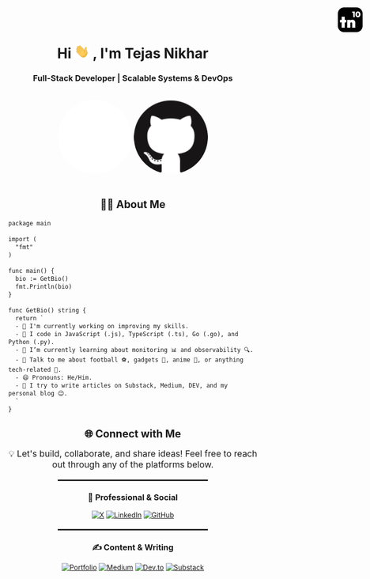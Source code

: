 <h1 align="center">
  Hi
  <img src="https://raw.githubusercontent.com/ABSphreak/ABSphreak/master/gifs/Hi.gif" width="30px">
  , I'm Tejas Nikhar
</h1>

<h3 align="center">
  Full-Stack Developer | Scalable Systems & DevOps
</h3>

<br>

<div align="center">
  <img alt="GIF"  height="150px" src="./assets/GitHub-Mark-Light-120px-plus.png#gh-dark-mode-only" style="border-radius:50%" />
  <img alt="GIF"  height="150px" src="./assets/GitHub-Mark-120px-plus.png#gh-light-mode-only" style="border-radius:50%" />
  <img alt="Personal Logo" height="50px" src="./assets/logo.png" style="position: absolute; top: 10px; right: 10px; padding: 5px;" />
</div>

<br>

<h2 align="center">👨‍💻 About Me</h2>

```golang
package main

import (
  "fmt"
)

func main() {
  bio := GetBio()
  fmt.Println(bio)
}

func GetBio() string {
  return `
  - 🏦 I'm currently working on improving my skills.
  - 🤔 I code in JavaScript (.js), TypeScript (.ts), Go (.go), and Python (.py).
  - 🌱 I’m currently learning about monitoring 📊 and observability 🔍.
  - 💬 Talk to me about football ⚽, gadgets 📱, anime 🎥, or anything tech-related 🤩.
  - 😄 Pronouns: He/Him.
  - 📝 I try to write articles on Substack, Medium, DEV, and my personal blog 😉.
  `
}
```

<h2 align="center">🌐 Connect with Me</h2>

<p align="center" style="font-size: 1.1rem;">
💡 Let's build, collaborate, and share ideas! Feel free to reach out through any of the platforms below.
</p>

<hr style="width: 60%; border: 1px solid #333; margin: 20px auto;">

<h3 align="center">🚀 Professional & Social</h3>

<div align="center">

[![X](https://img.shields.io/badge/X-%23000000.svg?logo=X&logoColor=white)](https://x.com/tejastn10)
[![LinkedIn](https://custom-icon-badges.demolab.com/badge/LinkedIn-000000?logo=linkedin-white&logoColor=fff)](https://www.linkedin.com/in/tejastn10/)
[![GitHub](https://img.shields.io/badge/GitHub-000000?logo=github&logoColor=white)](https://github.com/tejastn10)

</div>

<hr style="width: 60%; border: 1px solid #333; margin: 20px auto;">

<h3 align="center">✍️ Content & Writing</h3>

<div align="center">

[![Portfolio](https://img.shields.io/badge/Portfolio-%23000000.svg?logo=vercel&logoColor=white)](https://tejastn10.com)
[![Medium](https://img.shields.io/badge/Medium-000000?logo=medium&logoColor=white)](https://tejastn10.medium.com)
[![Dev.to](https://img.shields.io/badge/Dev.to-000000?logo=devdotto&logoColor=white)](https://dev.to/tejastn10)
[![Substack](https://img.shields.io/badge/Substack-000000?logo=substack&logoColor=white)](https://tejastn10.substack.com)

</div>
